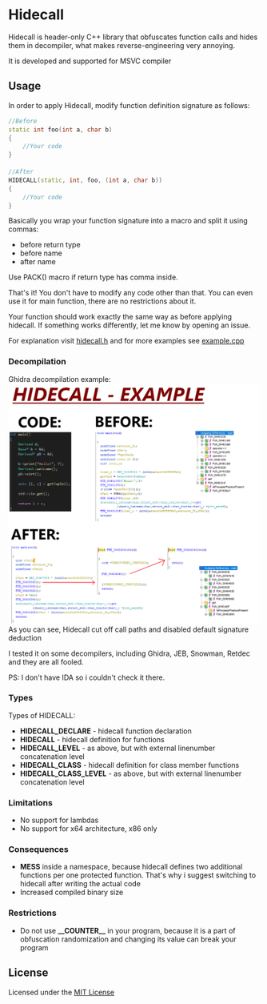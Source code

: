 # Hidecall

Hidecall is header-only C++ library that obfuscates function calls and
hides them in decompiler, what makes reverse-engineering very annoying.

It is developed and supported for MSVC compiler

## Usage

In order to apply Hidecall, modify function definition signature as follows:
```cpp
//Before
static int foo(int a, char b)
{
    //Your code
}

//After
HIDECALL(static, int, foo, (int a, char b))
{
    //Your code
}
```
Basically you wrap your function signature into a macro and split it using commas:
- before return type
- before name
- after name

Use PACK() macro if return type has comma inside.

That's it! You don't have to modify any code other than that.
You can even use it for main function, there are no restrictions about it.

Your function should work exactly the same way as before applying hidecall. If something works differently, let me know by opening an issue.

For explanation visit [hidecall.h](hidecall/hidecall.h) and for more examples see [example.cpp](hidecall/example.cpp)

### Decompilation

Ghidra decompilation example:
![Preview](example.png)
As you can see, Hidecall cut off call paths and disabled default signature deduction

I tested it on some decompilers, including Ghidra, JEB, Snowman, Retdec and they are all fooled.

PS: I don't have IDA so i couldn't check it there.

### Types

Types of HIDECALL:

- __HIDECALL_DECLARE__ - hidecall function declaration
- __HIDECALL__ - hidecall definition for functions
- __HIDECALL_LEVEL__ - as above, but with external linenumber concatenation level
- __HIDECALL_CLASS__ - hidecall definition for class member functions
- __HIDECALL_CLASS_LEVEL__ - as above, but with external linenumber concatenation level

### Limitations

- No support for lambdas
- No support for x64 architecture, x86 only

### Consequences

- __MESS__ inside a namespace, because hidecall defines two additional
  functions per one protected function. That's why i suggest
  switching to hidecall after writing the actual code
- Increased compiled binary size

### Restrictions
 
- Do not use __\_\_COUNTER\_\___ in your program, because it is a part of obfuscation randomization and changing its value can break your program

## License
Licensed under the [MIT License](LICENSE)
